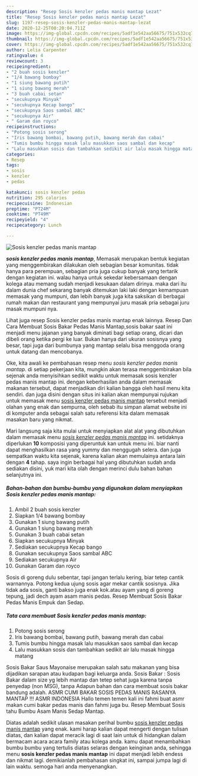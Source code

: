 ```yaml
---
description: "Resep Sosis kenzler pedas manis mantap Lezat"
title: "Resep Sosis kenzler pedas manis mantap Lezat"
slug: 1197-resep-sosis-kenzler-pedas-manis-mantap-lezat
date: 2020-12-25T00:20:04.711Z
image: https://img-global.cpcdn.com/recipes/5adf1e542aa56675/751x532cq70/sosis-kenzler-pedas-manis-mantap-foto-resep-utama.jpg
thumbnail: https://img-global.cpcdn.com/recipes/5adf1e542aa56675/751x532cq70/sosis-kenzler-pedas-manis-mantap-foto-resep-utama.jpg
cover: https://img-global.cpcdn.com/recipes/5adf1e542aa56675/751x532cq70/sosis-kenzler-pedas-manis-mantap-foto-resep-utama.jpg
author: Lelia Carpenter
ratingvalue: 4
reviewcount: 3
recipeingredient:
- "2 buah sosis kenzler"
- "1/4 bawang bombay"
- "1 siung bawang putih"
- "1 siung bawang merah"
- "3 buah cabai setan"
- "secukupnya Minyak"
- "secukupnya Kecap bango"
- "secukupnya Saos sambal ABC"
- "secukupnya Air"
- " Garam dan royco"
recipeinstructions:
- "Potong sosis serong"
- "Iris bawang bombai, bawang putih, bawang merah dan cabai"
- "Tumis bumbu hingga masak lalu masukkan saos sambal dan kecap"
- "Lalu masukkan sosis dan tambahkan sedikit air lalu masak hingga matang"
categories:
- Resep
tags:
- sosis
- kenzler
- pedas

katakunci: sosis kenzler pedas 
nutrition: 295 calories
recipecuisine: Indonesian
preptime: "PT24M"
cooktime: "PT49M"
recipeyield: "4"
recipecategory: Lunch

---
```



![Sosis kenzler pedas manis mantap](https://img-global.cpcdn.com/recipes/5adf1e542aa56675/751x532cq70/sosis-kenzler-pedas-manis-mantap-foto-resep-utama.jpg)

<b><i>sosis kenzler pedas manis mantap</i></b>, Memasak merupakan bentuk kegiatan yang menggembirakan dilakukan oleh sebagian besar komunitas. tidak hanya para perempuan, sebagian pria juga cukup banyak yang tertarik dengan kegiatan ini. walau hanya untuk sekedar kebersamaan dengan kolega atau memang sudah menjadi kesukaan dalam dirinya. maka dari itu dalam dunia chef sekarang banyak ditemukan laki laki dengan kemampuan memasak yang mumpuni, dan lebih banyak juga kita saksikan di berbagai rumah makan dan restaurant yang mempunyai juru masak pria sebagai juru masak mumpuni nya.

Lihat juga resep Sosis kenzler pedas manis mantap enak lainnya. Resep Dan Cara Membuat Sosis Bakar Pedas Manis Mantap,sosis bakar saat ini menjadi menu jajanan yang banyak diminati bagi setiap orang, dicari dan dibeli orang ketika pergi ke luar. Bukan hanya dari ukuran sosisnya yang besar, tapi juga dari bumbunya yang mantap selalu bisa menggoda orang untuk datang dan mencobanya.

Oke, kita awali ke pembahasan resep menu <i>sosis kenzler pedas manis mantap</i>. di setiap pekerjaan kita, mungkin akan terasa menggembirakan bila sejenak anda menyisihkan sedikit waktu untuk memasak sosis kenzler pedas manis mantap ini. dengan keberhasilan anda dalam memasak makanan tersebut, dapat menjadikan diri kalian bangga oleh hasil menu kita sendiri. dan juga disini dengan situs ini kalian akan mempunyai rujukan untuk memasak menu <u>sosis kenzler pedas manis mantap</u> tersebut menjadi olahan yang enak dan sempurna, oleh sebab itu simpan alamat website ini di komputer anda sebagai salah satu referensi kita dalam memasak masakan baru yang nikmat.


Mari langsung saja kita mulai untuk menyiapkan alat alat yang dibutuhkan dalam memasak menu <u><i>sosis kenzler pedas manis mantap</i></u> ini. setidaknya diperlukan <b>10</b> komposisi yang diperuntuk kan untuk menu ini. biar nanti dapat menghasilkan rasa yang yummy dan menggugah selera. dan juga sempatkan waktu kita sejenak, karena kalian akan memulainya antara lain dengan <b>4</b> tahap. saya ingin berbagai hal yang dibutuhkan sudah anda sediakan disini, yuk mari kita olah dengan merinci dulu bahan bahan selanjutnya ini.

<!--inarticleads1-->

##### Bahan-bahan dan bumbu-bumbu yang digunakan dalam menyiapkan Sosis kenzler pedas manis mantap:

1. Ambil 2 buah sosis kenzler
1. Siapkan 1/4 bawang bombay
1. Gunakan 1 siung bawang putih
1. Gunakan 1 siung bawang merah
1. Gunakan 3 buah cabai setan
1. Siapkan secukupnya Minyak
1. Sediakan secukupnya Kecap bango
1. Gunakan secukupnya Saos sambal ABC
1. Sediakan secukupnya Air
1. Gunakan  Garam dan royco


Sosis di goreng dulu sebentar, tapi jangan terlalu kering, biar tetep cantik warnannya. Potong kedua ujung sosis agar mekar cantik sosisnya. Jika tidak ada sosis, ganti bakso juga enak kok.atau ayam yang di goreng tepung, jadi dech ayam asam manis pedas. Resep Membuat Sosis Bakar Pedas Manis Empuk dan Sedap. 

<!--inarticleads2-->

##### Tata cara membuat Sosis kenzler pedas manis mantap:

1. Potong sosis serong
1. Iris bawang bombai, bawang putih, bawang merah dan cabai
1. Tumis bumbu hingga masak lalu masukkan saos sambal dan kecap
1. Lalu masukkan sosis dan tambahkan sedikit air lalu masak hingga matang


Sosis Bakar Saus Mayonaise merupakan salah satu makanan yang bisa dijadikan sarapan atau kudapan bagi keluarga anda. Sosis Bakar : Sosis Bakar dalam size yg lebih mantap dan tetep sehat juga karena tanpa penyedap (non MSG), tanpa Adapun bahan dan cara membuat sosis bakar bandung adalah. ASMR CUMI BAKAR SOSIS PEDAS MANIS RASANYA MANTAP !!! ASMR INDONESIA Hallo temen temen kali ini fahmi buat asmr makan cumi bakar pedas manis dan fahmi juga bu. Resep Membuat Sosis tahu Bumbu Asam Manis Sedap Mantap. 

Diatas adalah sedikit ulasan masakan perihal bumbu <u>sosis kenzler pedas manis mantap</u> yang enak. kami harap kalian dapat mengerti dengan tulisan diatas, dan kalian dapat meracik lagi di saat lain untuk di hidangkan dalam bermacam acara acara family atau kolega anda. kamu dapat menambahkan bumbu bumbu yang tertulis diatas selaras dengan keinginan anda, sehingga menu <b>sosis kenzler pedas manis mantap</b> ini dapat menjadi lebih endess dan nikmat lagi. demikianlah pembahasan singkat ini, sampai jumpa lagi di lain waktu. semoga hari anda menyenangkan.
